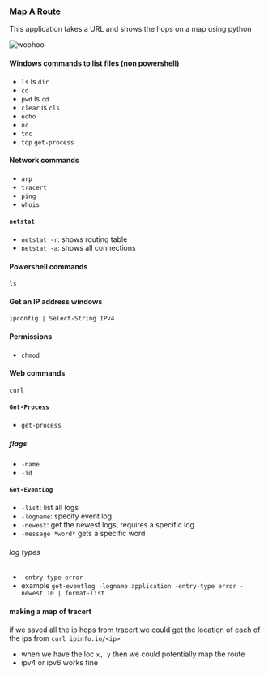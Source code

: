### Map A Route

This application takes a URL and shows the hops on a map using python

![woohoo](https://github.com/sofjones/learning/assets/43796114/293b411b-a46f-4f2f-9207-3b2b56335b74)


#### Windows commands to list files (non powershell)

- `ls` is `dir`
- `cd`
- `pwd` is `cd`
- `clear` is `cls`
- `echo`
- `nc`
- `tnc`
- `top` `get-process`
#### Network commands

- `arp`
- `tracert`
- `ping`
- `whois`
#### `netstat`
 - `netstat -r`: shows routing table
 - `netstat -a`: shows all connections

#### Powershell commands

`ls`

#### Get an IP address windows

`ipconfig | Select-String IPv4 `

#### Permissions

- `chmod`

#### Web commands

`curl`

#### `Get-Process`
- `get-process`

##### flags
- `-name`
- `-id`


#### `Get-EventLog`

- `-list`: list all logs
- `-logname`: specify event log
- `-newest`: get the newest logs, requires a specific log
- `-message *word*` gets a specific word

###### log types
- `-entry-type error `
- example `get-eventlog -logname application -entry-type error -newest 10 | format-list`


#### making a map of tracert
if we saved all the ip hops from tracert
we could get the location of each of the ips from `curl ipinfo.io/<ip>`

* when we have the loc `x, y` then we could potentially map the route 
* ipv4 or ipv6 works fine
